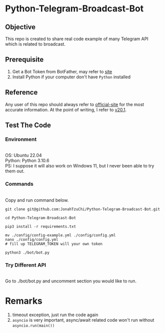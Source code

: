 # Python-Telegram-Broadcast-Bot

## Objective
This repo is created to share real code example of many Telegram API
which is related to broadcast. 

## Prerequisite
1. Get a Bot Token from BotFather, may refer to [site](https://help.zoho.com/portal/en/kb/desk/support-channels/instant-messaging/telegram/articles/telegram-integration-with-zoho-desk#Telegram_Integration)
1. Install Python if your computer don't have `Python` installed

## Reference
Any user of this repo should always refer to [official-site](https://docs.python-telegram-bot.org/en/stable/#telegram-api-support) for the most accurate information. At the point of writing, I refer to [v20.1](https://docs.python-telegram-bot.org/en/v20.1/). 

## Test The Code
### Environment
\
OS: Ubuntu 22.04\
Python: Python 3.10.6\
PS: I suppose it will also work on Windows 11, but I never been able to try them out.

### Commands
\
Copy and run command below.
```
git clone git@github.com:JonahTzuChi/Python-Telegram-Broadcast-Bot.git
```
```
cd Python-Telegram-Broadcast-Bot
```
```
pip3 install -r requirements.txt
```
```
mv ./config/config-example.yml ./config/config.yml
nano ./config/config.yml
# fill up TELEGRAM_TOKEN will your own token
```

```
python3 ./bot/bot.py
```

### Try Different API
\
Go to ./bot/bot.py and uncomment section you would like to run. 

# Remarks
1. timeout exception, just run the code again
2. `asyncio` is very important, async/await related code won't run without `asyncio.run(main())`